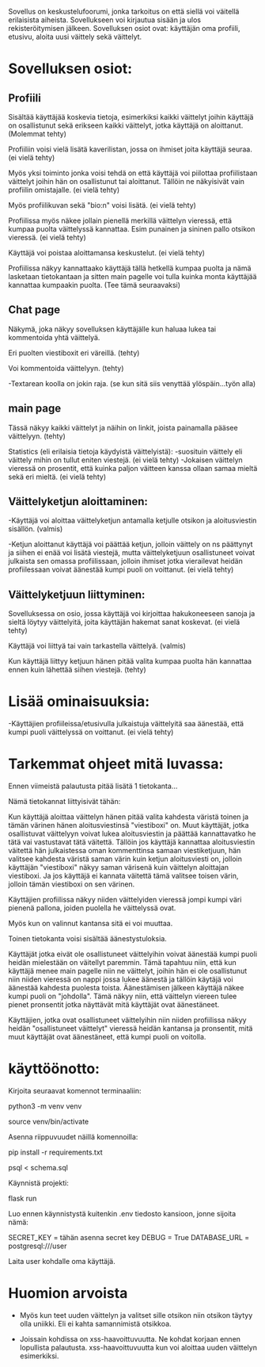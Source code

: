Sovellus on keskustelufoorumi, jonka tarkoitus on että siellä voi väitellä erilaisista aiheista. 
Sovellukseen voi kirjautua sisään ja ulos rekisteröitymisen jälkeen.
Sovelluksen osiot ovat: käyttäjän oma profiili, etusivu, aloita uusi väittely sekä väittelyt. 

# Sovelluksen osiot:

## Profiili

Sisältää käyttäjää koskevia tietoja, esimerkiksi kaikki väittelyt joihin käyttäjä on osallistunut sekä erikseen kaikki väittelyt, jotka käyttäjä on aloittanut. (Molemmat tehty) 

Profiiliin voisi vielä lisätä kaverilistan, jossa on ihmiset joita käyttäjä seuraa. (ei vielä tehty)

Myös yksi toiminto jonka voisi tehdä on että käyttäjä voi piilottaa profiilistaan väittelyt joihin hän on osallistunut tai aloittanut. Tällöin ne näkyisivät vain profiilin omistajalle. (ei vielä tehty)

Myös profiilikuvan sekä "bio:n" voisi lisätä. (ei vielä tehty)

Profiilissa myös näkee jollain pienellä merkillä väittelyn vieressä, että kumpaa puolta väittelyssä kannattaa. Esim punainen ja sininen pallo  otsikon vieressä. (ei vielä tehty)

Käyttäjä voi poistaa aloittamansa keskustelut. (ei vielä tehty)

Profiilissa näkyy kannattaako käyttäjä tällä hetkellä kumpaa puolta ja nämä lasketaan tietokantaan ja sitten main pagelle voi tulla kuinka monta käyttäjää kannattaa kumpaakin puolta. (Tee tämä seuraavaksi)

## Chat page

Näkymä, joka näkyy sovelluksen käyttäjälle kun haluaa lukea tai kommentoida yhtä väittelyä.

Eri puolten viestiboxit eri väreillä. (tehty)

Voi kommentoida väittelyyn. (tehty)

-Textarean koolla on jokin raja. (se kun sitä siis venyttää ylöspäin...työn alla)


## main page

Tässä näkyy kaikki väittelyt ja näihin on linkit, joista painamalla pääsee väittelyyn. (tehty)

Statistics (eli erilaisia tietoja käydyistä väittelyistä): 
-suosituin väittely eli väittely mihin on tullut eniten viestejä. (ei vielä tehty)
-Jokaisen väittelyn vieressä on prosentit, että kuinka paljon väitteen kanssa ollaan samaa mieltä sekä eri mieltä. (ei vielä tehty)


## Väittelyketjun aloittaminen:

-Käyttäjä voi aloittaa väittelyketjun antamalla ketjulle otsikon ja aloitusviestin sisällön. (valmis)

-Ketjun aloittanut käyttäjä voi päättää ketjun, jolloin väittely on ns päättynyt ja siihen ei enää voi lisätä viestejä, mutta väittelyketjuun osallistuneet voivat julkaista sen omassa profiilissaan, jolloin ihmiset jotka vierailevat heidän profiilessaan voivat äänestää kumpi puoli on voittanut. (ei vielä tehty)



## Väittelyketjuun liittyminen:

Sovelluksessa on osio, jossa käyttäjä voi kirjoittaa hakukoneeseen sanoja ja sieltä löytyy väittelyitä, joita käyttäjän hakemat sanat koskevat. (ei vielä tehty)

Käyttäjä voi liittyä tai vain tarkastella väittelyä. (valmis)

Kun käyttäjä liittyy ketjuun hänen pitää valita kumpaa puolta hän kannattaa ennen kuin lähettää siihen viestejä. (tehty)



# Lisää ominaisuuksia:

-Käyttäjien profiileissa/etusivulla julkaistuja väittelyitä saa äänestää, että kumpi puoli väittelyssä on voittanut. (ei vielä tehty)

# Tarkemmat ohjeet mitä luvassa:

Ennen viimeistä palautusta pitää lisätä 1 tietokanta...

Nämä tietokannat liittyisivät tähän:

Kun käyttäjä aloittaa väittelyn hänen pitää valita kahdesta väristä toinen ja tämän värinen hänen aloitusviestinsä "viestiboxi" on. Muut käyttäjät, jotka osallistuvat väittelyyn voivat lukea aloitusviestin ja päättää kannattavatko he tätä vai vastustavat tätä väitettä. Tällöin jos käyttäjä kannattaa aloitusviestin väitettä hän julkaistessa oman kommenttinsa samaan viestiketjuun, hän valitsee kahdesta väristä saman värin kuin ketjun aloitusviesti on, jolloin käyttäjän "viestiboxi" näkyy saman värisenä kuin väittelyn aloittajan viestiboxi. Ja jos käyttäjä ei kannata väitettä tämä valitsee toisen värin, jolloin tämän viestiboxi on sen värinen. 

Käyttäjien profiilissa näkyy niiden väittelyiden vieressä jompi kumpi väri pienenä pallona, joiden puolella he väittelyssä ovat.

Myös kun on valinnut kantansa sitä ei voi muuttaa.

Toinen tietokanta voisi sisältää äänestystuloksia.

Käyttäjät jotka eivät ole osallistuneet väittelyihin voivat äänestää kumpi puoli heidän mielestään on väitellyt paremmin. Tämä tapahtuu niin, että kun käyttäjä menee main pagelle niin ne väittelyt, joihin hän ei ole osallistunut niin niiden vieressä on nappi jossa lukee äänestä ja tällöin käytäjä voi äänestää kahdesta puolesta toista. Äänestämisen jälkeen käyttäjä näkee kumpi puoli on "johdolla". Tämä näkyy niin, että väittelyn viereen tulee pienet pronsentit jotka näyttävät mitä käyttäjät ovat äänestäneet. 

Käyttäjien, jotka ovat osallistuneet väittelyihin niin niiden profiilissa näkyy heidän "osallistuneet väittelyt" vieressä heidän kantansa ja pronsentit, mitä muut käyttäjät ovat äänestäneet, että kumpi puoli on voitolla. 


# käyttöönotto:

Kirjoita seuraavat komennot terminaaliin:

python3 -m venv venv

source venv/bin/activate

Asenna riippuvuudet näillä komennoilla:

pip install -r requirements.txt

psql < schema.sql

Käynnistä projekti:


flask run

Luo ennen käynnistystä kuitenkin .env tiedosto kansioon, jonne sijoita nämä:

SECRET_KEY = tähän asenna secret key
DEBUG = True
DATABASE_URL = postgresql:///user 


Laita user kohdalle oma käyttäjä.


# Huomion arvoista

- Myös kun teet uuden väittelyn ja valitset sille otsikon niin otsikon täytyy olla uniikki. Eli ei kahta samannimistä otsikkoa.

- Joissain kohdissa on xss-haavoittuvuutta. Ne kohdat korjaan ennen lopullista palautusta. xss-haavoittuvuutta kun voi aloittaa uuden väittelyn esimerkiksi.
